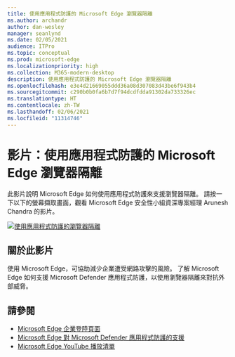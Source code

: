 ```yaml
---
title: 使用應用程式防護的 Microsoft Edge 瀏覽器隔離
ms.author: archandr
author: dan-wesley
manager: seanlynd
ms.date: 02/05/2021
audience: ITPro
ms.topic: conceptual
ms.prod: microsoft-edge
ms.localizationpriority: high
ms.collection: M365-modern-desktop
description: 使用應用程式防護的 Microsoft Edge 瀏覽器隔離
ms.openlocfilehash: e3e4d21669055ddd36a08d307083d43be6f943b4
ms.sourcegitcommit: c290b0b0fa6b7d7f94dcdfdda91302da733326ec
ms.translationtype: HT
ms.contentlocale: zh-TW
ms.lasthandoff: 02/06/2021
ms.locfileid: "11314746"
---
```

# 影片：使用應用程式防護的 Microsoft Edge 瀏覽器隔離

此影片說明 Microsoft Edge 如何使用應用程式防護來支援瀏覽器隔離。 請按一下以下的螢幕擷取畫面，觀看 Microsoft Edge 安全性小組資深專案經理 Arunesh Chandra 的影片。

[![使用應用程式防護的瀏覽器隔離]( media/microsoft-edge-video-security-application-guard/0.png)](http://www.youtube.com/watch?v=zQjaRqNXMqw "Browser isolation using Application Guard")

##  <a name="about-the-video"></a>關於此影片

使用 Microsoft Edge，可協助減少企業遭受網路攻擊的風險。 了解 Microsoft Edge 如何支援 Microsoft Defender 應用程式防護，以使用瀏覽器隔離來對抗外部威脅。

##  <a name="see-also"></a>請參閱

- [Microsoft Edge 企業登陸頁面](https://aka.ms/EdgeEnterprise)
- [Microsoft Edge 對 Microsoft Defender 應用程式防護的支援](microsoft-edge-security-windows-defender-application-guard.md)
- [Microsoft Edge YouTube 播放清單](https://www.youtube.com/playlist?list=PLXtHYVsvn_b-uXh1tMeYpT-0iD8tD3tFy)